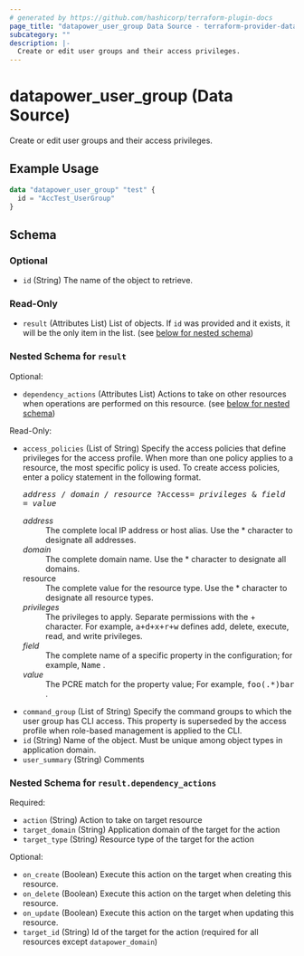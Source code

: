 ```yaml
---
# generated by https://github.com/hashicorp/terraform-plugin-docs
page_title: "datapower_user_group Data Source - terraform-provider-datapower"
subcategory: ""
description: |-
  Create or edit user groups and their access privileges.
---
```


# datapower_user_group (Data Source)

Create or edit user groups and their access privileges.

## Example Usage

```terraform
data "datapower_user_group" "test" {
  id = "AccTest_UserGroup"
}
```

<!-- schema generated by tfplugindocs -->
## Schema

### Optional

- `id` (String) The name of the object to retrieve.

### Read-Only

- `result` (Attributes List) List of objects. If `id` was provided and it exists, it will be the only item in the list. (see [below for nested schema](#nestedatt--result))

<a id="nestedatt--result"></a>
### Nested Schema for `result`

Optional:

- `dependency_actions` (Attributes List) Actions to take on other resources when operations are performed on this resource. (see [below for nested schema](#nestedatt--result--dependency_actions))

Read-Only:

- `access_policies` (List of String) Specify the access policies that define privileges for the access profile. When more than one policy applies to a resource, the most specific policy is used. To create access policies, enter a policy statement in the following format. <p><tt><i>address</i> / <i>domain</i> / <i>resource</i> ?Access= <i>privileges</i> &amp; <i>field</i> = <i>value</i></tt></p><dl><dt><i>address</i></dt><dd>The complete local IP address or host alias. Use the * character to designate all addresses.</dd><dt><i>domain</i></dt><dd>The complete domain name. Use the * character to designate all domains.</dd><dt>resource</dt><dd>The complete value for the resource type. Use the * character to designate all resource types.</dd><dt><i>privileges</i></dt><dd>The privileges to apply. Separate permissions with the + character. For example, <tt>a+d+x+r+w</tt> defines add, delete, execute, read, and write privileges.</dd><dt><i>field</i></dt><dd>The complete name of a specific property in the configuration; for example, <tt>Name</tt> .</dd><dt><i>value</i></dt><dd>The PCRE match for the property value; For example, <tt>foo(.*)bar</tt> .</dd></dl>
- `command_group` (List of String) Specify the command groups to which the user group has CLI access. This property is superseded by the access profile when role-based management is applied to the CLI.
- `id` (String) Name of the object. Must be unique among object types in application domain.
- `user_summary` (String) Comments

<a id="nestedatt--result--dependency_actions"></a>
### Nested Schema for `result.dependency_actions`

Required:

- `action` (String) Action to take on target resource
- `target_domain` (String) Application domain of the target for the action
- `target_type` (String) Resource type of the target for the action

Optional:

- `on_create` (Boolean) Execute this action on the target when creating this resource.
- `on_delete` (Boolean) Execute this action on the target when deleting this resource.
- `on_update` (Boolean) Execute this action on the target when updating this resource.
- `target_id` (String) Id of the target for the action (required for all resources except `datapower_domain`)

